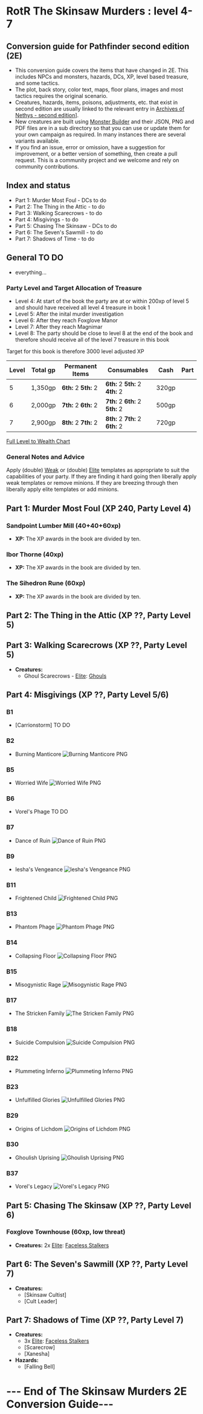 # RotR The Skinsaw Murders : level 4-7

## Conversion guide for Pathfinder second edition (2E) 

- This conversion guide covers the items that have changed in 2E. This includes NPCs and monsters, hazards, DCs, XP, level based treasure, and some tactics.
- The plot, back story, color text, maps, floor plans, images and most tactics requires the original scenario.
- Creatures, hazards, items, poisons, adjustments, etc. that exist in second edition are usually linked to the relevant entry in [Archives of Nethys - second edition](https://2e.aonprd.com/)].
- New creatures are built using [Monster Builder](http://monster.pf2.tools/) and their JSON, PNG and PDF files are in a sub directory so that you can use or update them for your own campaign as required. In many instances there are several variants available.
- If you find an issue, error or omission, have a suggestion for improvement, or a better version of something, then create a pull request. This is a community project and we welcome and rely on community contributions.

## Index and status
  - Part 1: Murder Most Foul - DCs to do
  - Part 2: The Thing in the Attic - to do
  - Part 3: Walking Scarecrows - to do
  - Part 4: Misgivings - to do
  - Part 5: Chasing The Skinsaw - DCs to do
  - Part 6: The Seven's Sawmill - to do
  - Part 7: Shadows of Time - to do

## General TO DO
  - everything...
  
### Party Level and Target Allocation of Treasure

- Level 4: At start of the book the party are at or within 200xp of level 5 and should have received all level 4 treasure in book 1
- Level 5: After the inital murder investigation
- Level 6: After they reach Foxglove Manor
- Level 7: After they reach Magnimar
- Level 8: The party should be close to level 8 at the end of the book and therefore should receive all of the level 7 treasure in this book

Target for this book is therefore 3000 level adjusted XP 

Level | Total gp | Permanent Items         | Consumables                        | Cash    | Part
------|----------|-------------------------|------------------------------------|---------|-----
  5   | 1,350gp  | **6th:** 2 **5th:** 2   | **6th:** 2 **5th:** 2 **4th:** 2   |   320gp | 
  6   | 2,000gp  | **7th:** 2 **6th:** 2   | **7th:** 2 **6th:** 2 **5th:** 2   |   500gp | 
  7   | 2,900gp  | **8th:** 2 **7th:** 2   | **8th:** 2 **7th:** 2 **6th:** 2   |   720gp | 

[Full Level to Wealth Chart](http://2e.aonprd.com/Rules.aspx?ID=581)

### General Notes and Advice

Apply (double) [Weak](http://2e.aonprd.com/Rules.aspx?ID=791) or (double) [Elite](http://2e.aonprd.com/Rules.aspx?ID=790) templates as appropriate to suit the capabilities of your party. 
If they are finding it hard going then liberally apply weak templates or remove minions. 
If they are breezing through then liberally apply elite templates or add minions. 


## Part 1: Murder Most Foul (XP 240, Party Level 4)

### Sandpoint Lumber Mill (40+40+60xp)

  - **XP:** The XP awards in the book are divided by ten.

### Ibor Thorne (40xp)

  - **XP:** The XP awards in the book are divided by ten.

### The Sihedron Rune (60xp)

  - **XP:** The XP awards in the book are divided by ten.

## Part 2: The Thing in the Attic (XP ??, Party Level 5)

## Part 3: Walking Scarecrows (XP ??, Party Level 5)

  - **Creatures:**
    - Ghoul Scarecrows - [Elite](http://2e.aonprd.com/Rules.aspx?ID=790): [Ghouls](http://2e.aonprd.com/Monsters.aspx?ID=218)

## Part 4: Misgivings (XP ??, Party Level 5/6)

### B1
  - [Carrionstorm] TO DO

### B2
  - Burning Manticore ![Burning Manticore PNG](./Statblocks/BurningManticore.png)

### B5 
  - Worried Wife ![Worried Wife PNG](./Statblocks/WorriedWife.png)

### B6 
  - Vorel's Phage TO DO

### B7  
  - Dance of Ruin ![Dance of Ruin PNG](./Statblocks/DanceOfRuin.png)

### B9 
  - Iesha's Vengeance ![Iesha's Vengeance PNG](./Statblocks/IeshasVengeance.png)
  
### B11 
  - Frightened Child ![Frightened Child PNG](./Statblocks/FrightenedChild.png)
  
### B13 
  - Phantom Phage ![Phantom Phage PNG](./Statblocks/PhantomPhage.png)
  
### B14 
  - Collapsing Floor ![Collapsing Floor PNG](./Statblocks/CollapsingFloor.png)
  
### B15 
  - Misogynistic Rage ![Misogynistic Rage PNG](./Statblocks/MisogynisticRage.png)

### B17 
  - The Stricken Family ![The Stricken Family PNG](./Statblocks/StrickenFamily.png)

### B18 
  - Suicide Compulsion ![Suicide Compulsion PNG](./Statblocks/SuicideCompulsion.png)

### B22 
  - Plummeting Inferno ![Plummeting Inferno PNG](./Statblocks/PlummetingInferno.png)

### B23 
  - Unfulfilled Glories ![Unfulfilled Glories PNG](./Statblocks/UnfulfilledGlories.png)

### B29 
  - Origins of Lichdom ![Origins of Lichdom PNG](./Statblocks/OriginsOfLichdom.png)

### B30 
  - Ghoulish Uprising ![Ghoulish Uprising PNG](./Statblocks/GhoulishUprising.png)

### B37  
  - Vorel's Legacy ![Vorel's Legacy PNG](./Statblocks/VorelsLegacy.png)

## Part 5: Chasing The Skinsaw (XP ??, Party Level 6)

### Foxglove Townhouse (60xp, low threat)

  - **Creatures:** 2x [Elite](http://2e.aonprd.com/Rules.aspx?ID=790): [Faceless Stalkers](http://2e.aonprd.com/Monsters.aspx?ID=4)

## Part 6: The Seven's Sawmill (XP ??, Party Level 7)

  - **Creatures:**
    - [Skinsaw Cultist]
    - [Cult Leader]

## Part 7: Shadows of Time (XP ??, Party Level 7)

  - **Creatures:**
    - 3x [Elite](http://2e.aonprd.com/Rules.aspx?ID=790): [Faceless Stalkers](http://2e.aonprd.com/Monsters.aspx?ID=4)
    - [Scarecrow]
    - [Xanesha]
  - **Hazards:**
    - [Falling Bell]

# --- End of The Skinsaw Murders 2E Conversion Guide---
